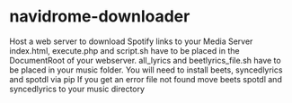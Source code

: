 # navidrome-downloader
Host a web server to download Spotify links to your Media Server
index.html, execute.php and script.sh have to be placed in the DocumentRoot of your webserver.
all_lyrics and beetlyrics_file.sh have to be placed in your music folder.
You will need to install beets, syncedlyrics and spotdl via pip
If you get an error file not found move beets spotdl and syncedlyrics to your music directory
